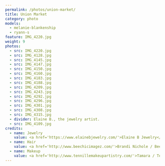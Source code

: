 ```yaml
---
permalink: /photos/union-market/
title: Union Market
category: photo
models:
  - melanie-blankenship
  - ryann-s
feature: IMG_4220.jpg
weight: 9
photos:
  - src: IMG_4220.jpg
  - src: IMG_4128.jpg
  - src: IMG_4145.jpg
  - src: IMG_4147.jpg
  - src: IMG_4150.jpg
  - src: IMG_4160.jpg
  - src: IMG_4183.jpg
  - src: IMG_4188.jpg
  - src: IMG_4209.jpg
  - src: IMG_4243.jpg
  - src: IMG_4292.jpg
  - src: IMG_4296.jpg
  - src: IMG_4301.jpg
  - src: IMG_4308.jpg
  - src: IMG_4315.jpg
  - divider: Elaine B., the jewelry artist.
  - src: IMG_4109.jpg
credits:
  - name: Jewelry
    value: <a href='https://www.elainebjewelry.com/'>Elaine B Jewelry</a>
  - name: Hair
    value: <a href='http://www.beechicimagez.com/'>Brandi Nichole / Bee Chic Imagez</a>
  - name: Makeup
    value: <a href='http://www.tennillemakeupartistry.com/'>Tamara / Tennille Makeup Artistry</a>
---
```

